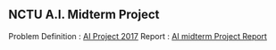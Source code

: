 ## NCTU A.I. Midterm Project

Problem Definition : [AI Project 2017]()
Report : [AI midterm Project Report]()
